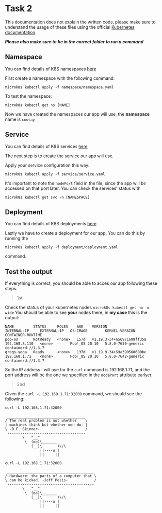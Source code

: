 # Task 2

This documentation does not explain the written code,
please make sure to understand the usage of these files using the official [Kubernetes documentation](https://kubernetes.io/)

***Please also make sure to be in the correct folder to run a command***

## Namespace

You can find details of K8S namespaces [here](https://kubernetes.io/docs/concepts/overview/working-with-objects/namespaces/)

First create a namespace with the following command:
```
microk8s kubectl apply -f namespace/namespace.yaml
```
To test the namespace:
```
microk8s kubectl get ns [NAME]
```

Now we have created the namespaces our app will use, the **namespace** name is `cowsay`

## Service

You can find details of K8S services [here](https://kubernetes.io/docs/concepts/services-networking/service/)

The next step is to create the service our app will use.

Apply your service configuration this way:
```
microk8s kubectl apply -f service/service.yaml
```
It's important to note the `nodePort` field in the file, since the app will be accessed on that port later.
You can check the services' status with
```
microk8s kubectl get svc -n [NAMESPACE]
```
## Deployment

You can find details of K8S deployments [here](https://kubernetes.io/docs/concepts/workloads/controllers/deployment/)

Lastly we have to create a deployment for our app. You can do this by running the
```
microk8s kubectl apply -f deployment/deployment.yaml
```
command.

## Test the output

If everything is correct, you should be able to acces our app following these steps.

> 1st

Check the status of your kubernetes nodes
``` microk8s kubectl get no -o wide ```
You should be able to see **your** nodes there, in **my case** this is the output:
```
NAME         STATUS     ROLES    AGE    VERSION                     INTERNAL-IP     EXTERNAL-IP   OS-IMAGE        KERNEL-VERSION       CONTAINER-RUNTIME
pop-os       NotReady   <none>   157d   v1.19.3-34+a56971609ff35a   192.168.8.110   <none>        Pop!_OS 20.10   5.8.0-7630-generic   containerd://1.3.7
gregs-yoga   Ready      <none>   137d   v1.19.9-34+69a399560680be   192.168.1.71    <none>        Pop!_OS 20.10   5.8.0-7642-generic   containerd://1.3.7
```
So the IP address I will use for the `curl` command is 192.168.1.71, and the port address will be the one we specified in the `nodePort` attribute earlyer.

> 2nd 

Given the ```curl -L 192.168.1.71:32000``` command, we should see the following:

```
curl -L 192.168.1.71:32000
```
```
 ____________________________________
/ The real problem is not whether    \
| machines think but whether men do. |
\ -B.F. Skinner-                     /
 ------------------------------------
        \   ^__^
         \  (oo)\_______
            (__)\       )\/\
                ||----w |
                ||     ||
```
                
```
curl -L 192.168.1.71:32000
```
```
 ________________________________________
/ Hardware: the parts of a computer that \
\ can be kicked. -Jeff Pesis-            /
 ----------------------------------------
        \   ^__^
         \  (oo)\_______
            (__)\       )\/\
                ||----w |
                ||     ||
```
